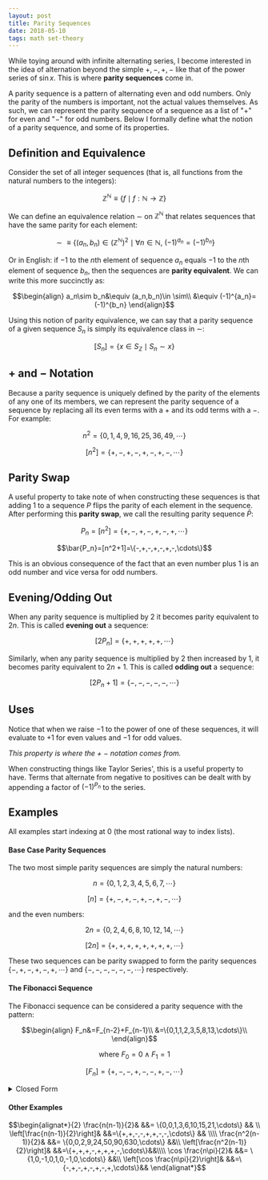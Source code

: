 ```yaml
---
layout: post
title: Parity Sequences
date: 2018-05-10
tags: math set-theory
---
```

<!--
New Date is formal reformulation of parity sequences

Thought about this when we had to find Taylor series' for certain sinusoidal functions and the terms had hard to capture patterns of negative/even terms. It is possible to capture this via more sinusoidal functions but I wanted a polynomial answer. I don't think there is a polynomial answer for the general case, and the 2 examples below are the extent of my findings.

first publish date: 2018-03-03-->

While toying around with infinite alternating series, I become interested in the idea of alternation beyond the simple $+,-,+,-$ like that of the power series of $\sin x$. This is where **parity sequences** come in.

A parity sequence is a pattern of alternating even and odd numbers. Only the parity of the numbers is important, not the actual values themselves. As such, we can represent the parity sequence of a sequence as a list of "$+$" for even and "$-$" for odd numbers. Below I formally define what the notion of a parity sequence, and some of its properties.

## Definition and Equivalence
Consider the set of all integer sequences (that is, all functions from the natural numbers to the integers):

$$\mathbb{Z}^\mathbb{N}\equiv\{f\mid f:\mathbb{N}\to\mathbb{Z}\}$$

<!--more-->

We can define an equivalence relation $\sim$ on $\mathbb{Z}^\mathbb{N}$ that relates sequences that have the same parity for each element:

$$\sim\equiv\{\left(a_n,b_n\right)\in (\mathbb{Z}^\mathbb{N})^2\mid\forall n\in\mathbb{N},\ (-1)^{a_n}=(-1)^{b_n}\}$$

Or in English: if $-1$ to the $n$th element of sequence $a_n$ equals $-1$ to the $n$th element of sequence $b_n$, then the sequences are **parity equivalent**. We can write this more succinctly as:

$$\begin{align}
a_n\sim b_n&\equiv (a_n,b_n)\in \sim\\
&\equiv (-1)^{a_n}=(-1)^{b_n}
\end{align}$$

Using this notion of parity equivalence, we can say that a parity sequence of a given sequence $S_n$ is simply its equivalence class in $\sim$:

$$[S_n]=\{x\in S_\mathbb{Z}\mid S_n\sim x\}$$

## $+$ and $-$ Notation
Because a parity sequence is uniquely defined by the parity of the elements of any one of its members, we can represent the parity sequence of a sequence by replacing all its even terms with a $+$ and its odd terms with a $-$. For example:

$$n^2=\{0,1,4,9,16,25,36,49,\cdots\}$$

$$[n^2]=\{+,-,+,-,+,-,+,-,\cdots\}$$

## Parity Swap
A useful property to take note of when constructing these sequences is that adding $1$ to a sequence $P$ flips the parity of each element in the sequence. After performing this **parity swap**, we call the resulting parity sequence $\bar{P}$:

$$P_n=[n^2]=\{+,-,+,-,+,-,+,\cdots\}$$

$$\bar{P_n}=[n^2+1]=\{-,+,-,+,-,+,-,\cdots\}$$

This is an obvious consequence of the fact that an even number plus $1$ is an odd number and vice versa for odd numbers.

## Evening/Odding Out
When any parity sequence is multiplied by $2$ it becomes parity equivalent to $2n$. This is called **evening out** a sequence:

$$[2P_n]=\{+,+,+,+,+,\cdots\}$$

Similarly, when any parity sequence is multiplied by $2$ then increased by $1$, it becomes parity equivalent to $2n+1$. This is called **odding out** a sequence:

$$[2P_n+1]=\{-,-,-,-,-,\cdots\}$$


## Uses
Notice that when we raise $-1$ to the power of one of these sequences, it will evaluate to $+1$ for even values and $-1$ for odd values.

*This property is where the $+$ $-$ notation comes from.*

When constructing things like Taylor Series', this is a useful property to have. Terms that alternate from negative to positives can be dealt with by appending a factor of $(-1)^{P_n}$ to the series.

## Examples
All examples start indexing at 0 (the most rational way to index lists).
#### Base Case Parity Sequences
The two most simple parity sequences are simply the natural numbers:

$$n=\{0,1,2,3,4,5,6,7,\cdots\}$$

$$[n]=\{+,-,+,-,+,-,+,-,\cdots\}$$

and the even numbers:

$$2n=\{0,2,4,6,8,10,12,14,\cdots\}$$

$$[2n]=\{+,+,+,+,+,+,+,+,\cdots\}$$

These two sequences can be parity swapped to form the parity sequences $\{-,+,-,+,-,+,\cdots\}$ and $\{-,-,-,-,-,-,\cdots\}$ respectively.

#### The Fibonacci Sequence
The Fibonacci sequence can be considered a parity sequence with the pattern:

$$\begin{align}
F_n&=F_{n-2}+F_{n-1}\\
&=\{0,1,1,2,3,5,8,13,\cdots\}\\
\end{align}$$

$$\text{where } F_0=0 \land F_1 = 1$$

$$[F_n]=\{+,-,-,+,-,-,+,-,\cdots\}$$

<details>
  <summary>Closed Form</summary>
  <p>

  $$\begin{align}
  F_n=\frac{\phi^n-\psi^n}{\sqrt 5}&=\{0,1,1,2,3,5,8,13,\cdots\}
  \end{align}$$

  $$[F_n]=\{+,-,-,+,-,-,+,-,\cdots\}$$

  $$\begin{align*}
  \text{where } &\phi=\frac{1+\sqrt 5}{2} \text{ (the golden ratio)}\\
  &\psi=\frac{1-\sqrt 5}{2} \text{ (the conjugate golden ratio)}
  \end{align*}$$
  </p>
</details>

#### Other Examples
$$\begin{alignat*}{2}
  \frac{n(n-1)}{2}& &&= \{0,0,1,3,6,10,15,21,\cdots\} && \\
  \left[\frac{n(n-1)}{2}\right]& &&=\{+,+,-,-,+,+,-,-,\cdots\} && \\\\
  \frac{n^2(n-1)}{2}& &&= \{0,0,2,9,24,50,90,630,\cdots\} &&\\
  \left[\frac{n^2(n-1)}{2}\right]& &&=\{+,+,+,-,+,+,+,-,\cdots\}&&\\\\
  \cos \frac{n\pi}{2}& &&= \{1,0,-1,0,1,0,-1,0,\cdots\} &&\\
  \left[\cos \frac{n\pi}{2}\right]& &&=\{-,+,-,+,-,+,-,+,\cdots\}&&
\end{alignat*}$$
